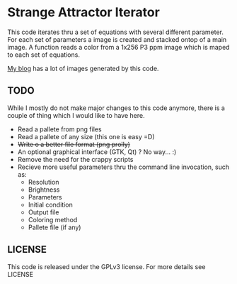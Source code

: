Strange Attractor Iterator
=========================

This code iterates thru a set of equations with several different parameter.
For each set of parameters a image is created and stacked ontop of a main image.
A function reads a color from a 1x256 P3 ppm image which is maped to each set of equations.

[My blog](http://chaotic-renan.tumblr.com/) has a lot of images generated by this code.

TODO
----

While I mostly do not make major changes to this code anymore, there is a couple of thing
which I would like to have here.

* Read a pallete from png files
* Read a pallete of any size (this one is easy =D)
* ~~Write o a better file format (png prolly)~~
* An optional graphical interface (GTK, Qt) ? No way... :)
* Remove the need for the crappy scripts
* Recieve more useful parameters thru the command line invocation, such as:
    * Resolution
    * Brightness
    * Parameters
    * Initial condition
    * Output file
    * Coloring method
    * Pallete file (if any)

LICENSE
-------

This code is released under the GPLv3 license.
For more details see LICENSE


